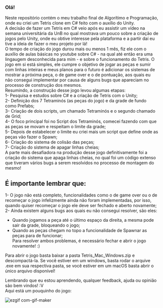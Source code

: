 ### Olá!

Neste repositório contém o meu trabalho final de Algorítimo e Programação, onde eu criei um Tetris clone em C# feito com o auxílio do Unity.  
A decisão de fazer um Tetris em C# veio após eu assistir um vídeo na semana universitária da UnB no qual mostrava um pouco sobre a criação de jogos pelo Unity, onde eu obtive interesse pela plataforma e a partir daí eu tive a ideia de fazer o meu projeto por lá!  
O tempo de criação do jogo durou mais ou menos 1 mês, fiz ele com o auxílio de aulas básicas no youtube sobre C# - na qual até então era uma lingaugem desconhecida para mim - e sobre o funcionamento do Tetris. O jogo em si está simples, ele cumpre o objetivo de jogar as peças e sumir com linhas inteiras e meus planos para o futuro é adicionar os sistemas de mostrar a próxima peça, o de game over e o de pontuação, aos quais eu não consegui implementar por causa de alguns bugs que apareciam no processo de construção dos mesmos.  
Resumindo, a construção desse jogo levou algumas etapas:  
1- Pesquisa e estudos sobre C# e a criação de Tetris com o Unity;   
2- Definição dos 7 Tetraminós (as peças do jogo) e da grade de fundo como Prefabs;  
3- Criação de dois scripts, um chamado Tetraminós e o segundo chamado de Grid;  
4- O foco principal foi no Script dos Tetraminós, comecei fazendo com que as peças se movam e respeitam o limite da grade;  
5- Depois de estabelecer o limite eu criei mais um script que define onde as peças vão fazer o Spawn;  
6- Criação do sistema de colisão das peças;  
7- Criação do sistema de apagar linhas cheias;  
A parte mais desafiadora na produção desse jogo definitivamente foi a criação do sistema que apaga linhas cheias, no qual foi um código extenso que tiveram vários bugs a serem resolvidos no processo de montagem do mesmo!  
    
      
## É importante lembrar que:  
1- O jogo não está completo, funcionalidades como o de game over ou o de recomeçar o jogo infelizmente ainda não foram implementadas, por isso, quando quiser recomeçar o jogo ele deve ser fechado e aberto novamente;    
2- Ainda existem alguns bugs aos quais eu não consegui resolver, são eles:  
- Quando jogamos a peça até o último espaço da direita, a mesma pode sair da grade, bloqueando o jogo;  
- Quando as peças chegam no topo a funcionalidade de Spawnar as peças para de funcionar;   
  Para resolver ambos problemas, é necessário fechar e abrir o jogo novamente! :)   
    
      
Para abrir o jogo basta baixar a pasta Tetris_Mac_Windows.zip e descompactá-la. Se você estiver em um windows, basta rodar o arquive .exe em sua respectiva pasta, se você estiver em um macOS basta abrir o único arquivo disponível! 
  
Lembrando que eu estou aprendendo, qualquer feedback, ajuda ou opinião são bem vindos! :V   
Aqui está um pouquinho do jogo:

![ezgif com-gif-maker](https://user-images.githubusercontent.com/89619442/140665569-de7ab654-8441-45a0-93cd-862c04e4131f.gif)
